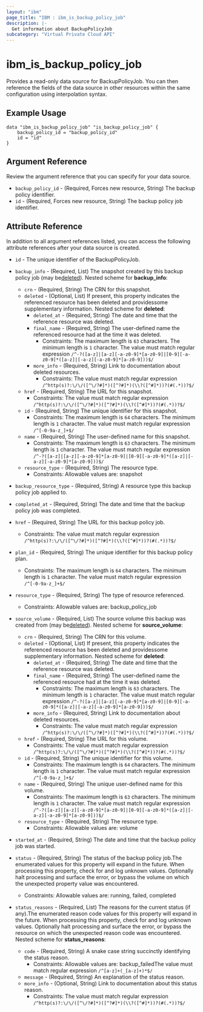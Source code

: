 ```yaml
---
layout: "ibm"
page_title: "IBM : ibm_is_backup_policy_job"
description: |-
  Get information about BackupPolicyJob
subcategory: "Virtual Private Cloud API"
---
```


# ibm_is_backup_policy_job

Provides a read-only data source for BackupPolicyJob. You can then reference the fields of the data source in other resources within the same configuration using interpolation syntax.

## Example Usage

```hcl
data "ibm_is_backup_policy_job" "is_backup_policy_job" {
	backup_policy_id = "backup_policy_id"
	id = "id"
}
```

## Argument Reference

Review the argument reference that you can specify for your data source.

* `backup_policy_id` - (Required, Forces new resource, String) The backup policy identifier.
* `id` - (Required, Forces new resource, String) The backup policy job identifier.

## Attribute Reference

In addition to all argument references listed, you can access the following attribute references after your data source is created.

* `id` - The unique identifier of the BackupPolicyJob.
* `backup_info` - (Required, List) The snapshot created by this backup policy job (may be[deleted](https://cloud.ibm.com/apidocs/vpc#deleted-resources)).
Nested scheme for **backup_info**:
	* `crn` - (Required, String) The CRN for this snapshot.
	* `deleted` - (Optional, List) If present, this property indicates the referenced resource has been deleted and providessome supplementary information.
	Nested scheme for **deleted**:
		* `deleted_at` - (Required, String) The date and time that the reference resource was deleted.
		* `final_name` - (Required, String) The user-defined name the referenced resource had at the time it was deleted.
		  * Constraints: The maximum length is `63` characters. The minimum length is `1` character. The value must match regular expression `/^-?([a-z]|[a-z][-a-z0-9]*[a-z0-9]|[0-9][-a-z0-9]*([a-z]|[-a-z][-a-z0-9]*[a-z0-9]))$/`
		* `more_info` - (Required, String) Link to documentation about deleted resources.
		  * Constraints: The value must match regular expression `/^http(s)?:\/\/([^\/?#]*)([^?#]*)(\\?([^#]*))?(#(.*))?$/`
	* `href` - (Required, String) The URL for this snapshot.
	  * Constraints: The value must match regular expression `/^http(s)?:\/\/([^\/?#]*)([^?#]*)(\\?([^#]*))?(#(.*))?$/`
	* `id` - (Required, String) The unique identifier for this snapshot.
	  * Constraints: The maximum length is `64` characters. The minimum length is `1` character. The value must match regular expression `/^[-0-9a-z_]+$/`
	* `name` - (Required, String) The user-defined name for this snapshot.
	  * Constraints: The maximum length is `63` characters. The minimum length is `1` character. The value must match regular expression `/^-?([a-z]|[a-z][-a-z0-9]*[a-z0-9]|[0-9][-a-z0-9]*([a-z]|[-a-z][-a-z0-9]*[a-z0-9]))$/`
	* `resource_type` - (Required, String) The resource type.
	  * Constraints: Allowable values are: snapshot

* `backup_resource_type` - (Required, String) A resource type this backup policy job applied to.

* `completed_at` - (Required, String) The date and time that the backup policy job was completed.

* `href` - (Required, String) The URL for this backup policy job.
  * Constraints: The value must match regular expression `/^http(s)?:\/\/([^\/?#]*)([^?#]*)(\\?([^#]*))?(#(.*))?$/`

* `plan_id` - (Required, String) The unique identifier for this backup policy plan.
  * Constraints: The maximum length is `64` characters. The minimum length is `1` character. The value must match regular expression `/^[-0-9a-z_]+$/`

* `resource_type` - (Required, String) The type of resource referenced.
  * Constraints: Allowable values are: backup_policy_job

* `source_volume` - (Required, List) The source volume this backup was created from (may be[deleted](https://cloud.ibm.com/apidocs/vpc#deleted-resources)).
Nested scheme for **source_volume**:
	* `crn` - (Required, String) The CRN for this volume.
	* `deleted` - (Optional, List) If present, this property indicates the referenced resource has been deleted and providessome supplementary information.
	Nested scheme for **deleted**:
		* `deleted_at` - (Required, String) The date and time that the reference resource was deleted.
		* `final_name` - (Required, String) The user-defined name the referenced resource had at the time it was deleted.
		  * Constraints: The maximum length is `63` characters. The minimum length is `1` character. The value must match regular expression `/^-?([a-z]|[a-z][-a-z0-9]*[a-z0-9]|[0-9][-a-z0-9]*([a-z]|[-a-z][-a-z0-9]*[a-z0-9]))$/`
		* `more_info` - (Required, String) Link to documentation about deleted resources.
		  * Constraints: The value must match regular expression `/^http(s)?:\/\/([^\/?#]*)([^?#]*)(\\?([^#]*))?(#(.*))?$/`
	* `href` - (Required, String) The URL for this volume.
	  * Constraints: The value must match regular expression `/^http(s)?:\/\/([^\/?#]*)([^?#]*)(\\?([^#]*))?(#(.*))?$/`
	* `id` - (Required, String) The unique identifier for this volume.
	  * Constraints: The maximum length is `64` characters. The minimum length is `1` character. The value must match regular expression `/^[-0-9a-z_]+$/`
	* `name` - (Required, String) The unique user-defined name for this volume.
	  * Constraints: The maximum length is `63` characters. The minimum length is `1` character. The value must match regular expression `/^-?([a-z]|[a-z][-a-z0-9]*[a-z0-9]|[0-9][-a-z0-9]*([a-z]|[-a-z][-a-z0-9]*[a-z0-9]))$/`
	* `resource_type` - (Required, String) The resource type.
	  * Constraints: Allowable values are: volume

* `started_at` - (Required, String) The date and time that the backup policy job was started.

* `status` - (Required, String) The status of the backup policy job.The enumerated values for this property will expand in the future. When processing this property, check for and log unknown values. Optionally halt processing and surface the error, or bypass the volume on which the unexpected property value was encountered.
  * Constraints: Allowable values are: running, failed, completed

* `status_reasons` - (Required, List) The reasons for the current status (if any).The enumerated reason code values for this property will expand in the future. When processing this property, check for and log unknown values. Optionally halt processing and surface the error, or bypass the resource on which the unexpected reason code was encountered.
Nested scheme for **status_reasons**:
	* `code` - (Required, String) A snake case string succinctly identifying the status reason.
	  * Constraints: Allowable values are: backup_failedThe value must match regular expression `/^[a-z]+(_[a-z]+)*$/`
	* `message` - (Required, String) An explanation of the status reason.
	* `more_info` - (Optional, String) Link to documentation about this status reason.
	  * Constraints: The value must match regular expression `/^http(s)?:\/\/([^\/?#]*)([^?#]*)(\\?([^#]*))?(#(.*))?$/`


